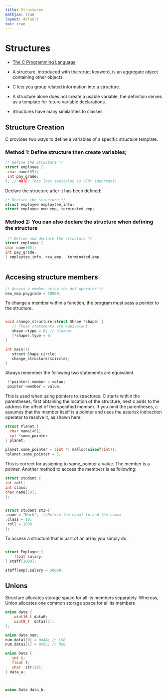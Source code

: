 ```yaml
---
title: Structures 
mathjax: true
layout: default
toc: true
---
```



# Structures

* [The C Programming Language](Introduction.html)


* A structure, introduced with the struct keyword, is an aggregate object containing other objects.
* C lets you group related information into a structure. 
* A structure alone does not create a usable variable, the definition serves as a template for future variable declarations.
* Structures have many similarities to classes


## Structure Creation

C provides two ways to define a variables of a specific structure template.


### Method 1: Define structure then create variables;
```c
/* Define the Structure */
struct employee {
 char name[65];
 int pay_grade; 
}; // NOTE: This last semicolon is VERY important!
```

Declare the structure after it has been defined:

```c
/* Declare the structure */ 
struct employee employtee_info;
struct employee new_emp, terminated_emp; 
```

### Method 2: You can also declare the structure when defining the structure

```c
 /* Define and declare the structure */
struct employee { 
char name[65]; 
int pay_grade; 
} employtee_info, new_emp,  terminated_emp; 
 
```

## Accesing structure members 

```c
/* Access a member using the dot operator */
new_emp.paygrade = 50000;
```

 To change a member within a function, the program must pass a pointer to the structure. 

```c

void change_structure(struct Shape *shape) {
   // These statements are equivalent
   shape->type = 0; // cleaner
   (*shape).type = 0;
}

int main(){
   struct Shape circle;
   change_structure(&circle);
}
```

Always remember the following two statements are equivalent.

```c
 (*pointer).member = value;
 pointer->member = value;
```

This is used when using pointers to structures.  C starts within the parentheses, first obtaining the location of the structure, next c adds to the address the offset of the specified member.  If you omit the parentheses, c assumes that the member itself is a pointer and uses the asterisk indirection operator to resolve it, as shown here:
 
```c
struct Planet { 
  char name[40]; 
  int *some_pointer
} planet;
 
planet.some_pointer = (int *) malloc(sizeof(int));
*planet.some_pointer = 5;

```

This is correct for assigning to some_pointer a value. The member is a pointer. Another method to access the members is as following:


```c
struct student {
int roll;
int class;
char name[50];
};


struct student st3={
.name = "Mark",  //Notice the equal to and the comma
.class = 10,
.roll = 1038
};
```

To access a structure that is part of an array you simply do:
```c

struct Employee {
    float salary;
} staff[1000];

staff[emp].salary = 50000;

```


## Unions

Structure allocates storage space for all its members separately. Whereas, Union allocates one common storage space for all its members

```c
union data {
	uint16_t data0;
	uint8_t  data1[2];
};

union data num;
num.data1[0] = 0xAA; // LSB
num.data1[1] = 0x55; // MSB

``` 

```c
union Data {
   int i;
   float f;
   char  str[20];
} data_a;  



union Data data_b;
```